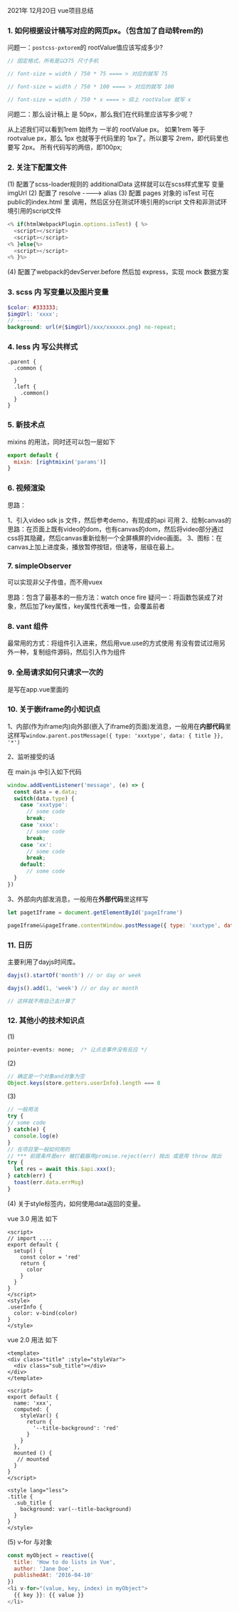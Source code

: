 2021年 12月20日 vue项目总结

### 1. 如何根据设计稿写对应的网页px。（包含加了自动转rem的)

问题一：`postcss-pxtorem`的 rootValue值应该写成多少?

```js
// 固定格式，所有是以375 尺寸手机

// font-size = width / 750 * 75 ==== > 对应的就写 75

// font-size = width / 750 * 100 ==== > 对应的就写 100

// font-size = width / 750 * x ==== > 综上 rootValue 就写 x

```
问题二：那么设计稿上 是 50px，那么我们在代码里应该写多少呢？

从上述我们可以看到1rem 始终为 一半的 rootValue px。
如果1rem 等于 rootvalue px，那么 1px 也就等于代码里的 1px了。所以要写 2rem，即代码里也要写 2px。
所有代码写的两倍，即100px;

### 2. 关注下配置文件
(1) 配置了scss-loader规则的 additionalData 这样就可以在scss样式里写 变量imgUrl
(2) 配置了 resolve ----> alias
(3) 配置 pages 对象的 isTest 可在public的index.html 里 调用，然后区分在测试环境引用的script 文件和非测试环境引用的script文件
```js
<% if(htmlWebpackPlugin.options.isTest) { %>
  <script></script>
  <script></script>
<% }else{%>
  <script></script>
<% }%>
```
(4) 配置了webpack的devServer.before 然后加 express，实现 mock 数据方案

### 3. scss 内 写变量以及图片变量
  
```scss
$color: #333333;
$imgUrl: 'xxxx';
// -----
background: url(#{$imgUrl}/xxx/xxxxxx.png) no-repeat;
```

### 4. less 内 写公共样式

```less
.parent {
  .common {

  }
  .left {
    .common()
  }
}
```

### 5. 新技术点

mixins 的用法，同时还可以包一层如下

```js
export default {
  mixin: [rightmixin('params')]
}
```

### 6. 视频渲染

思路：

1、引入video sdk js 文件，然后参考demo，有现成的api 可用
2、绘制canvas的思路：在页面上既有video的dom，也有canvas的dom，然后将video部分通过css将其隐藏，然后canvas重新绘制一个全屏横屏的video画面。
3、图标：在canvas上加上进度条，播放暂停按钮，倍速等，层级在最上。

### 7. simpleObserver

可以实现非父子传值，而不用vuex

思路：包含了最基本的一些方法：watch once fire 
疑问一：将函数包装成了对象，然后加了key属性，key属性代表唯一性，会覆盖前者

### 8. vant 组件

最常用的方式：将组件引入进来，然后用vue.use的方式使用
有没有尝试过用另外一种，复制组件源码，然后引入作为组件

### 9. 全局请求如何只请求一次的

是写在app.vue里面的

### 10. 关于嵌iframe的小知识点

1、内部(作为iframe内)向外部(嵌入了iframe的页面)发消息，一般用在**内部代码**里这样写`window.parent.postMessage({ type: 'xxxtype', data: { title }}, '*')`

2、监听接受的话

在 main.js 中引入如下代码

```js
window.addEventListener('message', (e) => {
  const data = e.data;
  switch(data.type) {
    case 'xxxtype':
      // some code
      break;
    case 'xxxx':
      // some code
      break;
    case 'xx':
      // some code
      break;
    default:
      // some code
  }
})
```
3、外部向内部发消息，一般用在**外部代码**里这样写
```js
let pagetIframe = document.getElementById('pageIframe')

pageIframe&&pageIframe.contentWindow.postMessage({ type: 'xxxtype', data: res }, '*')
```

### 11. 日历

主要利用了dayjs时间库。

```js
dayjs().startOf('month') // or day or week 

dayjs().add(1, 'week') // or day or month

// 这样就不用自己去计算了
```

### 12. 其他小的技术知识点

(1)
```css
pointer-events: none;  /* 让点击事件没有反应 */
```

(2)
```js
// 确定是一个对象and对象为空
Object.keys(store.getters.userInfo).length === 0
```

(3)
```js
// 一般用法
try {
// some code
} catch(e) {
  console.log(e)
}
// 在项目里一般如何用的
// *** 前提条件是err 被拦截器用promise.reject(err) 抛出 或是用 throw 抛出
try {
  let res = await this.$api.xxx();
} catch(err) {
  toast(err.data.errMsg)
}
```
(4)
关于style标签内，如何使用data返回的变量。

vue 3.0 用法 如下
```vue
<script>
// import ....
export default {
  setup() {
    const color = 'red'
    return {
      color
    }
  }
}
</script>
<style>
.userInfo {
  color: v-bind(color)
}
</style>
```

vue 2.0 用法 如下
```vue
<template>
<div class="title" :style="styleVar">
  <div class="sub_title"></div>
</div>
</template>

<script>
export default {
  name: 'xxx',
  computed: {
    styleVar() {
      return {
        '--title-background': 'red'
      }
    }
  },
  mounted () {
   // mounted
  }
}
</script>

<style lang="less">
.title {
  .sub_title {
    background: var(--title-background)
  }
}
</style>
```

(5) v-for 与对象
```js
const myObject = reactive({
  title: 'How to do lists in Vue',
  author: 'Jane Doe',
  publishedAt: '2016-04-10'
})
<li v-for="(value, key, index) in myObject">
  {{ key }}: {{ value }}
</li>
```
